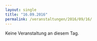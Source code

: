 ```yaml
---
layout: single
title: "16.09.2016"
permalink: /veranstaltungen/2016/09/16/
---
```


Keine Veranstaltung an diesem Tag.
